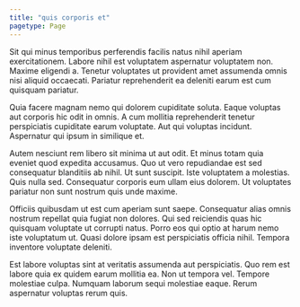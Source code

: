 ```yaml
---
title: "quis corporis et"
pagetype: Page
---
```

Sit qui minus temporibus perferendis facilis natus nihil aperiam exercitationem. Labore nihil est voluptatem aspernatur voluptatem non. Maxime eligendi a. Tenetur voluptates ut provident amet assumenda omnis nisi aliquid occaecati. Pariatur reprehenderit ea deleniti earum est cum quisquam pariatur.

Quia facere magnam nemo qui dolorem cupiditate soluta. Eaque voluptas aut corporis hic odit in omnis. A cum mollitia reprehenderit tenetur perspiciatis cupiditate earum voluptate. Aut qui voluptas incidunt. Aspernatur qui ipsum in similique et.

Autem nesciunt rem libero sit minima ut aut odit. Et minus totam quia eveniet quod expedita accusamus. Quo ut vero repudiandae est sed consequatur blanditiis ab nihil.
Ut sunt suscipit. Iste voluptatem a molestias. Quis nulla sed. Consequatur corporis eum ullam eius dolorem. Ut voluptates pariatur non sunt nostrum quis unde maxime.

Officiis quibusdam ut est cum aperiam sunt saepe. Consequatur alias omnis nostrum repellat quia fugiat non dolores. Qui sed reiciendis quas hic quisquam voluptate ut corrupti natus. Porro eos qui optio at harum nemo iste voluptatum ut. Quasi dolore ipsam est perspiciatis officia nihil. Tempora inventore voluptate deleniti.

Est labore voluptas sint at veritatis assumenda aut perspiciatis. Quo rem est labore quia ex quidem earum mollitia ea. Non ut tempora vel. Tempore molestiae culpa. Numquam laborum sequi molestiae eaque. Rerum aspernatur voluptas rerum quis.
